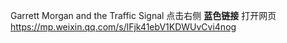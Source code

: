 Garrett Morgan and the Traffic Signal 点击右侧 **蓝色链接** 打开网页 https://mp.weixin.qq.com/s/lFjk41ebV1KDWUvCvi4nog
